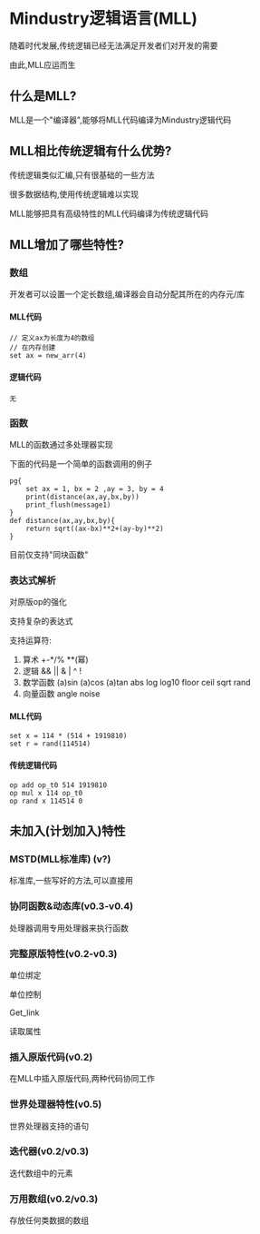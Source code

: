# Mindustry逻辑语言(MLL)

随着时代发展,传统逻辑已经无法满足开发者们对开发的需要

由此,MLL应运而生

## 什么是MLL?

MLL是一个"编译器",能够将MLL代码编译为Mindustry逻辑代码

## MLL相比传统逻辑有什么优势?

传统逻辑类似汇编,只有很基础的一些方法

很多数据结构,使用传统逻辑难以实现

MLL能够把具有高级特性的MLL代码编译为传统逻辑代码

## MLL增加了哪些特性?

### 数组

开发者可以设置一个定长数组,编译器会自动分配其所在的内存元/库
#### MLL代码
```
// 定义ax为长度为4的数组
// 在内存创建
set ax = new_arr(4)

```
#### 逻辑代码
```
无

```
### 函数
MLL的函数通过多处理器实现

下面的代码是一个简单的函数调用的例子
```
pg{
    set ax = 1, bx = 2 ,ay = 3, by = 4
    print(distance(ax,ay,bx,by))
    print_flush(message1)
}
def distance(ax,ay,bx,by){
    return sqrt((ax-bx)**2+(ay-by)**2)
}
```
目前仅支持"同块函数"

### 表达式解析

对原版op的强化

支持复杂的表达式

支持运算符:
1. 算术     +-*/% **(幂)
2. 逻辑     && || & | ^ !
3. 数学函数  (a)sin (a)cos (a)tan abs log log10 floor ceil sqrt rand
4. 向量函数  angle noise
#### MLL代码
```
set x = 114 * (514 + 1919810)
set r = rand(114514)
```
#### 传统逻辑代码
```
op add op_t0 514 1919810
op mul x 114 op_t0
op rand x 114514 0
```

## 未加入(计划加入)特性

### MSTD(MLL标准库) (v?)

标准库,一些写好的方法,可以直接用

### 协同函数&动态库(v0.3-v0.4)

处理器调用专用处理器来执行函数

### 完整原版特性(v0.2-v0.3)

单位绑定

单位控制

Get_link

读取属性

### 插入原版代码(v0.2)

在MLL中插入原版代码,两种代码协同工作

### 世界处理器特性(v0.5)

世界处理器支持的语句

### 迭代器(v0.2/v0.3)

迭代数组中的元素

### 万用数组(v0.2/v0.3)

存放任何类数据的数组